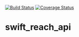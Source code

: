 [![Build Status](https://travis-ci.org/illuminateeducation/swift_reach_api.svg?branch=master)](https://travis-ci.org/illuminateeducation/swift_reach_api)
[![Coverage Status](https://coveralls.io/repos/github/illuminateeducation/swift_reach_api/badge.svg?branch=master)](https://coveralls.io/github/illuminateeducation/swift_reach_api?branch=master)

# swift_reach_api
